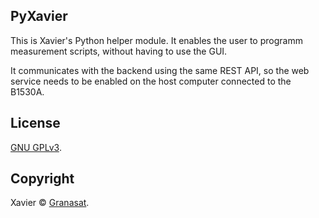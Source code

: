 ## PyXavier

This is Xavier's Python helper module. It enables the user to programm measurement scripts, without having to use the GUI.

It communicates with the backend using the same REST API, so the web service needs to be enabled on the host computer connected to the B1530A.

## License

[GNU GPLv3](https://www.gnu.org/licenses/gpl-3.0.md).

## Copyright

Xavier © [Granasat](https://granasat.ugr.es).